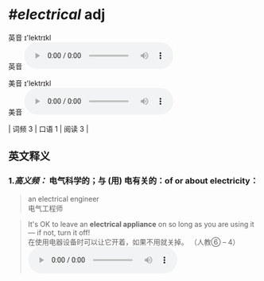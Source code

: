 # ***\#electrical*** adj
英音 ɪ'lektrɪkl  
英音
<audio src="./media/electrical-B.aac" controls="controls"></audio>

美音 ɪ'lektrɪkl  
美音
<audio src="./media/electrical.aac" controls="controls"></audio>



| 词频 3 | 口语 1 | 阅读 3 |  

英文释义
---
### 1.*高义频：* **电气科学的；与 (用) 电有关的：of or about electricity：**  

 > an electrical engineer   
 > 电气工程师    

 > It's OK to leave an **electrical appliance** on so long as you are using it — if not, turn it off!  
 > 在使用电器设备时可以让它开着，如果不用就关掉。  （人教⑥ – 4）  
<audio src="./media/electrical-1.aac" controls="controls"></audio>


